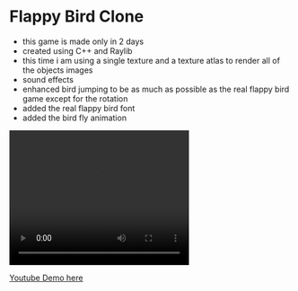 # Flappy Bird Clone

- this game is made only in 2 days
- created using C++ and Raylib
- this time i am using a single texture and a texture atlas to render all of the objects images
- sound effects
- enhanced bird jumping to be as much as possible as the real flappy bird game except for the rotation
- added the real flappy bird font
- added the bird fly animation

<video src="flappy_demo.mp4" width="320" height="240" controls></video>

<a href="https://www.youtube.com/watch?v=U0_eygq-a-4">Youtube Demo here</a>